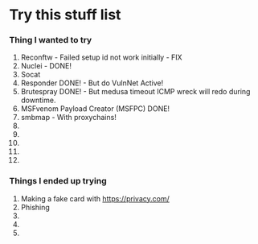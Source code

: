 # Try this stuff list

### Thing I wanted to try

1. Reconftw - Failed setup id not work initially - FIX
4. Nuclei - DONE!
5. Socat 
6. Responder DONE! - But do VulnNet Active!
7. Brutespray DONE! - But medusa timeout ICMP wreck will redo during downtime. 
8. MSFvenom Payload Creator (MSFPC) DONE!
9. smbmap - With proxychains!
1.
1.
1.
1.
1.



### Things I ended up trying 
1. Making a fake card with https://privacy.com/
1. Phishing
1.
1.
1.